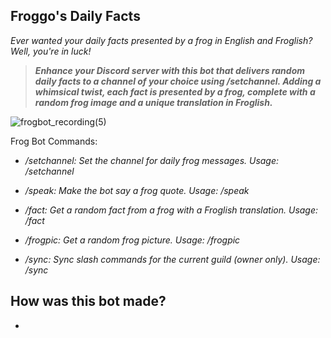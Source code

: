## Froggo's Daily Facts

*Ever wanted your daily facts presented by a frog in English and Froglish? Well, you're in luck!*


>***Enhance your Discord server with this bot that delivers random daily facts to a channel of your choice using /setchannel. Adding a whimsical twist, each fact is presented by a frog, complete with a random frog image and a unique translation in Froglish.***


![frogbot_recording(5)](https://github.com/user-attachments/assets/4930ef2b-2e35-4cda-8456-b7e4281af2ce)


Frog Bot Commands:

- */setchannel: Set the channel for daily frog messages. Usage: /setchannel*

- */speak: Make the bot say a frog quote. Usage: /speak*

- */fact: Get a random fact from a frog with a Froglish translation. Usage: /fact*

- */frogpic: Get a random frog picture. Usage: /frogpic*

- */sync: Sync slash commands for the current guild (owner only). Usage: /sync*


## How was this bot made?

- 
